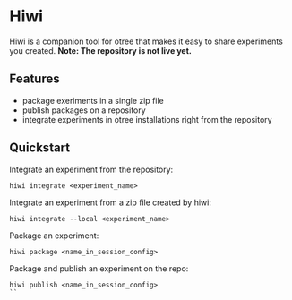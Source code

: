 # Hiwi

Hiwi is a companion tool for otree that makes it easy to share experiments you created.
__Note: The repository is not live yet.__

## Features
- package exeriments in a single zip file
- publish packages on a repository
- integrate experiments in otree installations right from the repository

## Quickstart
Integrate an experiment from the repository:
```
hiwi integrate <experiment_name>
```

Integrate an experiment from a zip file created by hiwi:
```
hiwi integrate --local <experiment_name>
```

Package an experiment:
```
hiwi package <name_in_session_config>
```

Package and publish an experiment on the repo:
``` 
hiwi publish <name_in_session_config>
``

